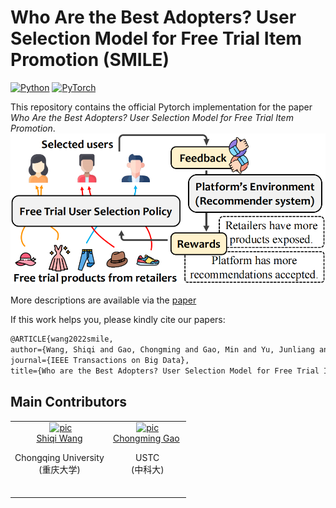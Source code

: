 # Who Are the Best Adopters? User Selection Model for Free Trial Item Promotion (SMILE)
[![Python](https://img.shields.io/badge/python-3.9-blue.svg)](https://www.python.org/)
[![PyTorch](https://img.shields.io/badge/pytorch-1.9.0+cu111-%237732a8)](https://pytorch.org/)

This repository contains the official Pytorch implementation for the paper *Who Are the Best Adopters? User Selection Model for Free Trial Item Promotion*. 
<img src="figures/freetrial.png" alt="introduction" style="zoom:100%;" />

More descriptions are available via the [paper](https://ieeexplore.ieee.org/document/9882319) 

If this work helps you, please kindly cite our papers:

```latex
@ARTICLE{wang2022smile, 
author={Wang, Shiqi and Gao, Chongming and Gao, Min and Yu, Junliang and Wang, Zongwei and Yin, Hongzhi},  
journal={IEEE Transactions on Big Data},  
title={Who are the Best Adopters? User Selection Model for Free Trial Item Promotion},   year={2022},  volume={},  number={},  pages={1-12},  doi={10.1109/TBDATA.2022.3205334}}
```

## Main Contributors

<table border="0">
  <tbody>
    <tr align="center" >
      <td>
        ​ <a href="https://github.com/Strawberry47"><img width="70" height="70" src="https://github.com/Strawberry47.png?s=40" alt="pic"></a><br>
        ​ <a href="https://github.com/Strawberry47">Shiqi Wang</a> ​
        <p>Chongqing University <br> (重庆大学)  </p>​
      </td>
      <td>
         <a href="https://github.com/chongminggao"><img width="70" height="70" src="https://github.com/chongminggao.png?s=40" alt="pic"></a><br>
         <a href="https://github.com/chongminggao">Chongming Gao</a> ​
        <p>USTC <br> (中科大) </p>​
      </td>
    </tr>
  </tbody>
</table>
